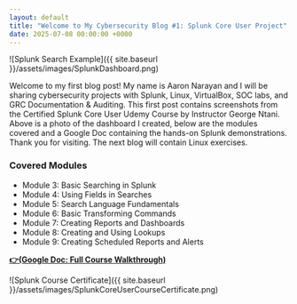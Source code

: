 ```yaml
---
layout: default
title: "Welcome to My Cybersecurity Blog #1: Splunk Core User Project"
date: 2025-07-08 00:00:00 +0000
---
```


![Splunk Search Example]({{ site.baseurl }}/assets/images/SplunkDashboard.png)

Welcome to my first blog post! My name is Aaron Narayan and I will be sharing cybersecurity projects with Splunk, Linux, VirtualBox, SOC labs, and GRC Documentation & Auditing.  This first post contains screenshots from the Certified Splunk Core User Udemy Course by Instructor George Ntani. Above is a photo of the dashboard I created, below are the modules covered and a Google Doc containing the hands-on Splunk demonstrations. Thank you for visiting. The next blog will contain Linux exercises. 

### Covered Modules

- Module 3: Basic Searching in Splunk
- Module 4: Using Fields in Searches
- Module 5: Search Language Fundamentals
- Module 6: Basic Transforming Commands
- Module 7: Creating Reports and Dashboards
- Module 8: Creating and Using Lookups
- Module 9: Creating Scheduled Reports and Alerts

[**👉(Google Doc: Full Course Walkthrough)**](https://docs.google.com/document/d/1ikOOS1DAeuH-YzS05u3t1Ao5e3cH4wBR5DJeSkCBhZk/edit?usp=sharing)


![Splunk Course Certificate]({{ site.baseurl }}/assets/images/SplunkCoreUserCourseCertificate.png)

